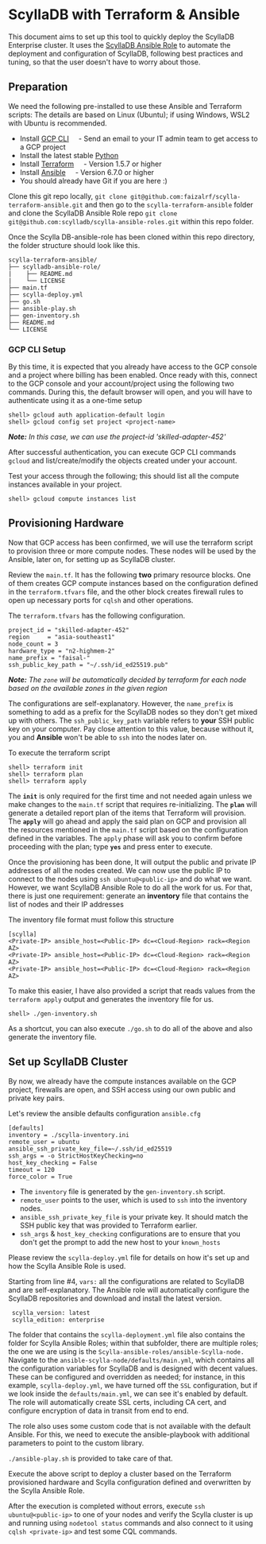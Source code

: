 # ScyllaDB with Terraform & Ansible

This document aims to set up this tool to quickly deploy the ScyllaDB Enterprise cluster. It uses the [ScyllaDB Ansible Role](https://github.com/scylladb/scylla-ansible-roles) to automate the deployment and configuration of ScyllaDB, following best practices and tuning, so that the user doesn't have to worry about those.

## Preparation

We need the following pre-installed to use these Ansible and Terraform scripts: The details are based on Linux (Ubuntu); if using Windows, WSL2 with Ubuntu is recommended.

- Install [GCP CLI](https://cloud.google.com/sdk/docs/install)
    - Send an email to your IT admin team to get access to a GCP project
- Install the latest stable [Python](https://www.python.org/downloads/)
- Install [Terraform](https://developer.hashicorp.com/terraform/tutorials/aws-get-started/install-cli)
    - Version 1.5.7 or higher
- Install [Ansible](https://docs.ansible.com/ansible/latest/installation_guide/intro_installation.html#installing-and-upgrading-ansible-with-pipx)
    - Version 6.7.0 or higher
- You should already have Git if you are here :)

Clone this git repo locally, `git clone git@github.com:faizalrf/scylla-terraform-ansible.git` and then go to the `scylla-terraform-ansible` folder and clone the ScyllaDB Ansible Role repo `git clone git@github.com:scylladb/scylla-ansible-roles.git` within this repo folder.

Once the Scylla DB-ansible-role has been cloned within this repo directory, the folder structure should look like this. 

```
scylla-terraform-ansible/
├── scylladb-ansible-role/
|    ├── README.md
|    └── LICENSE
├── main.tf
├── scylla-deploy.yml
├── go.sh
├── ansible-play.sh
├── gen-inventory.sh
├── README.md
└── LICENSE
```

### GCP CLI Setup

By this time, it is expected that you already have access to the GCP console and a project where billing has been enabled. Once ready with this, connect to the GCP console and your account/project using the following two commands. During this, the default browser will open, and you will have to authenticate using it as a one-time setup

```
shell> gcloud auth application-default login
shell> gcloud config set project <project-name>
```

_**Note:** In this case, we can use the project-id 'skilled-adapter-452'_

After successful authentication, you can execute GCP CLI commands `gcloud` and list/create/modify the objects created under your account. 

Test your access through the following; this should list all the compute instances available in your project.

```
shell> gcloud compute instances list
```

## Provisioning Hardware

Now that GCP access has been confirmed, we will use the terraform script to provision three or more compute nodes. These nodes will be used by the Ansible, later on, for setting up as ScyllaDB cluster.

Review the `main.tf`. It has the following **two** primary resource blocks. One of them creates GCP compute instances based on the configuration defined in the `terraform.tfvars` file, and the other block creates firewall rules to open up necessary ports for `cqlsh` and other operations.

The `terraform.tfvars` has the following configuration.

```
project_id = "skilled-adapter-452"
region     = "asia-southeast1"
node_count = 3
hardware_type = "n2-highmem-2"
name_prefix = "faisal-"
ssh_public_key_path = "~/.ssh/id_ed25519.pub"
```

_**Note:** The `zone` will be automatically decided by terraform for each node based on the available zones in the given region_

The configurations are self-explanatory. However, the `name_prefix` is something to add as a prefix for the ScyllaDB nodes so they don't get mixed up with others. The `ssh_public_key_path` variable refers to **your** SSH public key on your computer. Pay close attention to this value, because without it, you and **Ansible** won't be able to `ssh` into the nodes later on.

To execute the terraform script

```
shell> terraform init
shell> terraform plan 
shell> terraform apply
```

The **`init`** is only required for the first time and not needed again unless we make changes to the `main.tf` script that requires re-initializing. The **`plan`** will generate a detailed report plan of the items that Terraform will provision. The **`apply`** will go ahead and apply the said plan on GCP and provision all the resources mentioned in the `main.tf` script based on the configuration defined in the variables. The `apply` phase will ask you to confirm before proceeding with the plan; type **`yes`** and press enter to execute.

Once the provisioning has been done, It will output the public and private IP addresses of all the nodes created. We can now use the public IP to connect to the nodes using `ssh ubuntu@<public-ip>` and do what we want. However, we want ScyllaDB Ansible Role to do all the work for us. For that, there is just one requirement: generate an **inventory** file that contains the list of nodes and their IP addresses 

The inventory file format must follow this structure

```
[scylla]
<Private-IP> ansible_host=<Public-IP> dc=<Cloud-Region> rack=<Region AZ>
<Private-IP> ansible_host=<Public-IP> dc=<Cloud-Region> rack=<Region AZ>
<Private-IP> ansible_host=<Public-IP> dc=<Cloud-Region> rack=<Region AZ>
```

To make this easier, I have also provided a script that reads values from the `terraform apply` output and generates the inventory file for us.

```
shell> ./gen-inventory.sh
```

As a shortcut, you can also execute `./go.sh` to do all of the above and also generate the inventory file.

## Set up ScyllaDB Cluster

By now, we already have the compute instances available on the GCP project, firewalls are open, and SSH access using our own public and private key pairs.

Let's review the ansible defaults configuration `ansible.cfg`

```
[defaults]
inventory = ./scylla-inventory.ini
remote_user = ubuntu
ansible_ssh_private_key_file=~/.ssh/id_ed25519
ssh_args = -o StrictHostKeyChecking=no
host_key_checking = False
timeout = 120
force_color = True
```

- The `inventory` file is generated by the `gen-inventory.sh` script. 
- `remote_user` points to the user, which is used to `ssh` into the inventory nodes.
- `ansible_ssh_private_key_file` is your private key. It should match the SSH public key that was provided to Terraform earlier.
- `ssh_args` & `host_key_checking` configurations are to ensure that you don't get the prompt to add the new host to your `known_hosts`

Please review the `scylla-deploy.yml` file for details on how it's set up and how the Scylla Ansible Role is used. 

Starting from line #4, `vars:` all the configurations are related to ScyllaDB and are self-explanatory. The Ansible role will automatically configure the ScyllaDB repositories and download and install the latest version.

```
 scylla_version: latest
 scylla_edition: enterprise
```

The folder that contains the `scylla-deployment.yml` file also contains the folder for Scylla Ansible Roles; within that subfolder, there are multiple roles; the one we are using is the `Scylla-ansible-roles/ansible-Scylla-node.` Navigate to the `ansible-scylla-node/defaults/main.yml`, which contains all the configuration variables for ScyllaDB and is designed with decent values. These can be configured and overridden as needed; for instance, in this example, `scylla-deploy.yml`, we have turned off the `SSL` configuration, but if we look inside the `defaults/main.yml`, we can see it's enabled by default. The role will automatically create SSL certs, including CA cert, and configure encryption of data in transit from end to end. 

The role also uses some custom code that is not available with the default Ansible. For this, we need to execute the ansible-playbook with additional parameters to point to the custom library. 

`./ansible-play.sh` is provided to take care of that. 

Execute the above script to deploy a cluster based on the Terraform provisioned hardware and Scylla configuration defined and overwritten by the Scylla Ansible Role.

After the execution is completed without errors, execute `ssh ubuntu@<public-ip>` to one of your nodes and verify the Scylla cluster is up and running using `nodetool status` commands and also connect to it using `cqlsh <private-ip>` and test some CQL commands.
